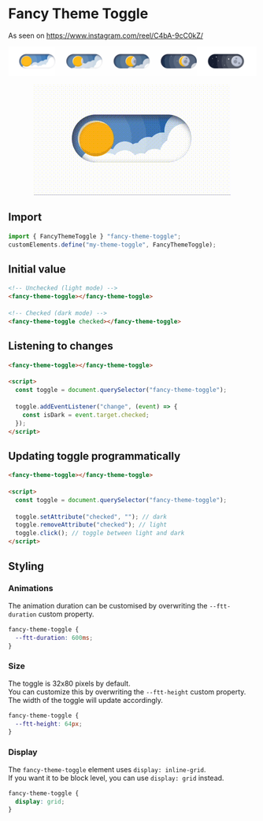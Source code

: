 # Fancy Theme Toggle

As seen on https://www.instagram.com/reel/C4bA-9cC0kZ/

<img src="https://github.com/vjee/fancy-theme-toggle/raw/main/.github/sequence.jpg" alt="sequence" />
<p align="center"><img src="https://github.com/vjee/fancy-theme-toggle/raw/main/.github/toggle.gif" alt="toggle" /></p>

## Import

```js
import { FancyThemeToggle } "fancy-theme-toggle";
customElements.define("my-theme-toggle", FancyThemeToggle);
```

## Initial value

```html
<!-- Unchecked (light mode) -->
<fancy-theme-toggle></fancy-theme-toggle>

<!-- Checked (dark mode) -->
<fancy-theme-toggle checked></fancy-theme-toggle>
```

## Listening to changes

```html
<fancy-theme-toggle></fancy-theme-toggle>

<script>
  const toggle = document.querySelector("fancy-theme-toggle");

  toggle.addEventListener("change", (event) => {
    const isDark = event.target.checked;
  });
</script>
```

## Updating toggle programmatically

```html
<fancy-theme-toggle></fancy-theme-toggle>

<script>
  const toggle = document.querySelector("fancy-theme-toggle");

  toggle.setAttribute("checked", ""); // dark
  toggle.removeAttribute("checked"); // light
  toggle.click(); // toggle between light and dark
</script>
```

## Styling

### Animations

The animation duration can be customised by overwriting the `--ftt-duration` custom property.

```css
fancy-theme-toggle {
  --ftt-duration: 600ms;
}
```

### Size

The toggle is 32x80 pixels by default.\
You can customize this by overwriting the `--ftt-height` custom property. The width of the toggle will update accordingly.

```css
fancy-theme-toggle {
  --ftt-height: 64px;
}
```

### Display

The `fancy-theme-toggle` element uses `display: inline-grid`.\
If you want it to be block level, you can use `display: grid` instead.

```css
fancy-theme-toggle {
  display: grid;
}
```
